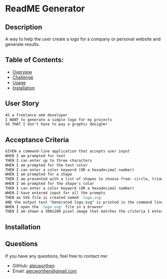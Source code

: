 # ReadME Generator

## Description
A way to help the user create a logo for a company or personal website and generate results.
## Table of Contents:
- [Overview](#Overview)
- [Challenge](#Challenge)
- [Usage](#Usage)
- [Installation](#Installation)

## User Story
`````` md 
AS a freelance web developer
I WANT to generate a simple logo for my projects
SO THAT I don't have to pay a graphic designer
``````
## Acceptance Criteria
`````` md
GIVEN a command-line application that accepts user input
WHEN I am prompted for text
THEN I can enter up to three characters
WHEN I am prompted for the text color
THEN I can enter a color keyword (OR a hexadecimal number)
WHEN I am prompted for a shape
THEN I am presented with a list of shapes to choose from: circle, triangle, and square
WHEN I am prompted for the shape's color
THEN I can enter a color keyword (OR a hexadecimal number)
WHEN I have entered input for all the prompts
THEN an SVG file is created named `logo.svg`
AND the output text "Generated logo.svg" is printed in the command line
WHEN I open the `logo.svg` file in a browser
THEN I am shown a 300x200 pixel image that matches the criteria I entered
``````

## Installation


## Questions
If you have any questions, feel free to contact me:
- GitHub: [alecworthen](https://github.com/alecworthen)
- Email: alecworthen@gmail.com


